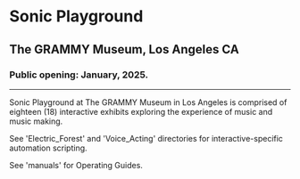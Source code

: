 # Sonic Playground
## The GRAMMY Museum, Los Angeles CA
### Public opening: January, 2025.
---
Sonic Playground at The GRAMMY Museum in Los Angeles is comprised of eighteen (18) interactive exhibits exploring the experience of music and music making.  

See 'Electric_Forest' and 'Voice_Acting' directories for interactive-specific automation scripting.

See 'manuals' for Operating Guides.
